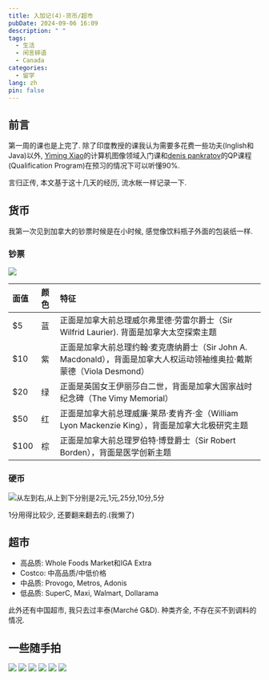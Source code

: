 ```yaml
---
title: 入加记(4)-货币/超市
pubDate: 2024-09-06 16:09
description: " "
tags:
  - 生活
  - 闲言碎语
  - Canada
categories:
  - 留学
lang: zh
pin: false
---
```

## 前言
第一周的课也是上完了. 除了印度教授的课我认为需要多花费一些功夫(Inglish和Java)以外, [Yiming Xiao](http://www.healthx-lab.ca/people.html)的计算机图像领域入门课和[denis pankratov](https://pankratov.ca/)的QP课程(Qualification Program)在预习的情况下可以听懂90%.

言归正传, 本文基于这十几天的经历, 流水帐一样记录一下.

## 货币
我第一次见到加拿大的钞票时候是在小时候, 感觉像饮料瓶子外面的包装纸一样.
### 钞票
![](https://r2.asyncx.top/2024/09/06/202409061657406.webp)

| 面值   | 颜色  | 特征                                                                            |
| :--- | :-- | :---------------------------------------------------------------------------- |
| $5   | 蓝   | 正面是加拿大前总理威尔弗里德·劳雷尔爵士（Sir Wilfrid Laurier). 背面是加拿大太空探索主题                       |
| $10  | 紫   | 正面是加拿大前总理约翰·麦克唐纳爵士（Sir John A. Macdonald），背面是加拿大人权运动领袖维奥拉·戴斯蒙德（Viola Desmond） |
| $20  | 绿   | 正面是英国女王伊丽莎白二世，背面是加拿大国家战时纪念碑（The Vimy Memorial）                                |
| $50  | 红   | 正面是加拿大前总理威廉·莱昂·麦肯齐·金（William Lyon Mackenzie King），背面是加拿大北极研究主题                |
| $100 | 棕   | 正面是加拿大前总理罗伯特·博登爵士（Sir Robert Borden），背面是医学创新主题                                |
### 硬币
![从左到右,从上到下分别是2元,1元,25分,10分,5分](https://r2.asyncx.top/2024/09/06/202409061649254.webp)

1分用得比较少, 还要翻来翻去的.(我懒了)

## 超市

- 高品质: Whole Foods Market和IGA Extra
- Costco: 中高品质/中低价格
- 中品质: Provogo, Metros, Adonis
- 低品质: SuperC, Maxi, Walmart, Dollarama

此外还有中国超市, 我只去过丰泰(Marché G&D). 种类齐全, 不存在买不到调料的情况.

## 一些随手拍
![](https://r2.asyncx.top/2024/09/06/202409061703210.webp)
![](https://r2.asyncx.top/2024/09/06/202409061703357.webp)
![](https://r2.asyncx.top/2024/09/06/202409061703257.webp)
![](https://r2.asyncx.top/2024/09/06/202409061703476.webp)
![](https://r2.asyncx.top/2024/09/06/202409061704336.webp)
![](https://r2.asyncx.top/2024/09/06/202409061704273.webp)
